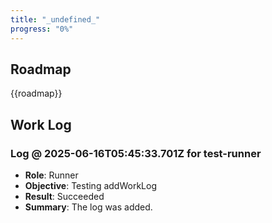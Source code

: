```yaml
---
title: "_undefined_"
progress: "0%"
---
```


## Roadmap

{{roadmap}}

## Work Log

### Log @ 2025-06-16T05:45:33.701Z for test-runner

- **Role**: Runner
- **Objective**: Testing addWorkLog
- **Result**: Succeeded
- **Summary**: The log was added.

